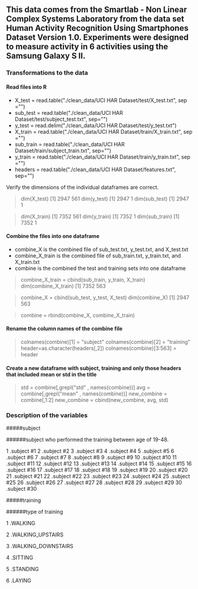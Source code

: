 ## This data comes from  the  Smartlab - Non Linear Complex Systems Laboratory from the data set Human Activity Recognition Using Smartphones Dataset Version 1.0.  Experiments were designed to measure activity in 6 activities using the Samsung Galaxy S II. 

### Transformations to the data

#### Read files into R 

* X_test = read.table("./clean_data/UCI HAR Dataset/test/X_test.txt", sep ="")
* sub_test = read.table("./clean_data/UCI HAR Dataset/test/subject_test.txt", sep="")
* y_test = read.delim("./clean_data/UCI HAR Dataset/test/y_test.txt")
* X_train = read.table("./clean_data/UCI HAR Dataset/train/X_train.txt", sep ="")
* sub_train = read.table("./clean_data/UCI HAR Dataset/train/subject_train.txt", sep="")
* y_train = read.table("./clean_data/UCI HAR Dataset/train/y_train.txt", sep ="")
* headers = read.table("./clean_data/UCI HAR Dataset/features.txt", sep="")

Verify the dimensions of the individual dataframes are correct.
> dim(X_test)
[1] 2947  561
>dim(y_test)
[1] 2947   1
> dim(sub_test)
[1] 2947    1

> dim(X_train)
[1] 7352  561
> dim(y_train)
[1] 7352    1
> dim(sub_train)
[1] 7352    1

#### Combine the files into one dataframe

* combine_X is the combined file of sub_test.txt, y_test.txt, and  X_test.txt 
* combine_X_train is the combined file of sub_train.txt, y_train.txt, and X_train.txt 
* combine is the combined the test and training sets into one dataframe 

> combine_X_train = cbind(sub_train, y_train, X_train)
> dim(combine_X_train)
[1] 7352  563

> combine_X = cbind(sub_test, y_test, X_test)
> dim(combine_X)
[1] 2947  563

>combine = rbind(combine_X, combine_X_train)



#### Rename the column names of the combine file

> colnames(combine)[1] = "subject"
> colnames(combine)[2] = "training"
> header=as.character(headers[,2])
> colnames(combine)[3:563] = header

#### Create a new dataframe with subject, training and only those headers that included mean or std in the title

>std = combine[,grepl("std" , names(combine))]
>avg = combine[,grepl("mean" , names(combine))]
>new_combine = combine[,1:2]
>new_combine = cbind(new_combine, avg, std)



### Description of the variables


#####subject

######subject who performed the training between age of 19-48.

1 .subject #1
2 .subject #2
3 .subject #3
4 .subject #4
5 .subject #5
6 .subject #6
7 .subject #7
8 .subject #8
9 .subject #9
10 .subject #10
11 .subject #11
12 .subject #12
13 .subject #13
14 .subject #14
15 .subject #15
16 .subject #16
17 .subject #17
18 .subject #18
19 .subject #19
20 .subject #20
21 .subject #21
22 .subject #22
23 .subject #23
24 .subject #24
25 .subject #25
26 .subject #26
27 .subject #27
28 .subject #28
29 .subject #29
30 .subject #30
        
        
#####training 

######type of training 

1 .WALKING

2 .WALKING_UPSTAIRS

3 .WALKING_DOWNSTAIRS

4 .SITTING

5 .STANDING

6 .LAYING
        
        
        